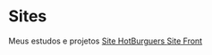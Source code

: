 # Sites
 Meus estudos e projetos
<a href= "https://caioriciati.github.io/Sites/html-css/Exercicios/Desafios/HotBurgers/index.html"> Site HotBurguers </a>
<a href= "https://caioriciati.github.io/Sites/html-css/Exercicios/Desafios/Front/index.html"> Site Front </a>
